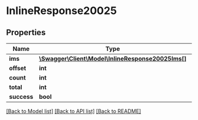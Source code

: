# InlineResponse20025

## Properties
Name | Type | Description | Notes
------------ | ------------- | ------------- | -------------
**ims** | [**\Swagger\Client\Model\InlineResponse20025Ims[]**](InlineResponse20025Ims.md) |  | [optional] 
**offset** | **int** |  | [optional] 
**count** | **int** |  | [optional] 
**total** | **int** |  | [optional] 
**success** | **bool** |  | [optional] 

[[Back to Model list]](../../README.md#documentation-for-models) [[Back to API list]](../../README.md#documentation-for-api-endpoints) [[Back to README]](../../README.md)


